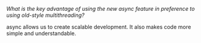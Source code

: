 *What is the key advantage of using the new async feature in preference to using old-style multithreading?*

async allows us to create scalable development. It also makes code more simple and understandable. 